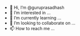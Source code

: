 - 👋 Hi, I’m @guruprasadhash
- 👀 I’m interested in ...
- 🌱 I’m currently learning ...
- 💞️ I’m looking to collaborate on ...
- 📫 How to reach me ...

<!---
guruprasadhash/guruprasadhash is a ✨ special ✨ repository because its `README.md` (this file) appears on your GitHub profile.
You can click the Preview link to take a look at your changes.
--->
